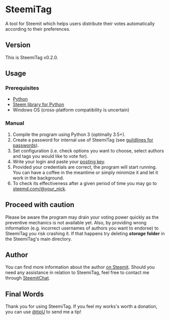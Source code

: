 # SteemiTag
A tool for Steemit which helps users distribute their votes automatically according to their preferences.

## Version
This is SteemiTag v0.2.0.

## Usage

### Prerequisites
* [Python](https://www.python.org/downloads/)
* [Steem library for Python](https://github.com/steemit/steem-python)
* Windows OS (cross-platform compatibility is uncertain)

### Manual
1. Compile the program using Python 3 (optimally 3.5+).
2. Create a password for internal use of SteemiTag (see [guildlines for passwords](http://its.virginia.edu/accounts/passwords.html)).
3. Set configuration (i.e. check options you want to choose, select authors and tags you would like to vote for).
4. Write your login and paste your [posting key](https://steemit.com/security/@noisy/what-is-the-difference-between-a-password-and-a-private-key-s-on-steemit-how-to-make-your-account-more-secure-by-using-them).
5. Provided your credentials are correct, the program will start running. You can have a coffee in the meantime or simply minimize it and let it work in the background.
6. To check its effectiveness after a given period of time you may go to [steemd.com/@your_nick](http://steemd.com/@haiyangdeperci).

## Proceed with caution
Please be aware the program may drain your voting power quickly as the preventive mechanics is not available yet.
Also, by providing wrong information (e.g. incorrect usernames of authors you want to endorse) to SteemiTag you risk crashing it. If that happens try deleting ***storage* folder** in the SteemiTag's main directory.

## Author
You can find more information about the author [on Steemit](http://steemit.com/@haiyangdeperci).
Should you need any assistance in relation to SteemiTag, feel free to contact me through [SteemitChat](https://steemit.chat/direct/haiyangdeperci).

## Final Words
Thank you for using SteemiTag. If you feel my works's worth a donation, you can use [@tipU](https://steemit.com/steemit/@tipu/tipu-quick-guide) to send me a tip!
